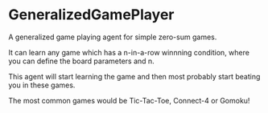 # GeneralizedGamePlayer

A generalized game playing agent for simple zero-sum games. 

It can learn any game which has a n-in-a-row winnning condition, where you can define the board parameters and n.

This agent will start learning the game and then most probably start beating you in these games.

The most common games would be Tic-Tac-Toe, Connect-4 or Gomoku!
